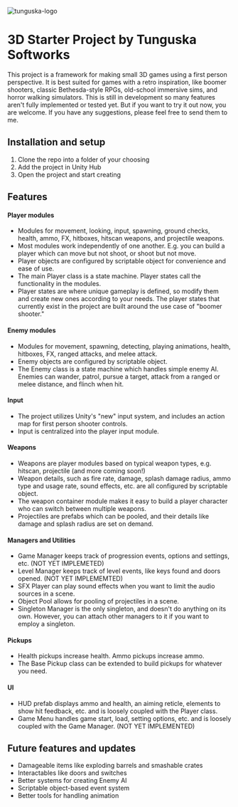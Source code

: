 ![tunguska-logo](https://github.com/fred-rock/3DProjectStarter/assets/4206210/b875326f-bb57-4082-8517-da5b68596f41)
# 3D Starter Project by Tunguska Softworks 
This project is a framework for making small 3D games using a first person perspective. It is best suited for games with a retro inspiration, like boomer shooters, classic Bethesda-style RPGs, old-school immersive sims, and horror walking simulators. This is still in development so many features aren't fully implemented or tested yet. But if you want to try it out now, you are welcome. If you have any suggestions, please feel free to send them to me.

## Installation and setup
1. Clone the repo into a folder of your choosing
2. Add the project in Unity Hub
3. Open the project and start creating

## Features
#### Player modules
* Modules for movement, looking, input, spawning, ground checks, health, ammo, FX, hitboxes, hitscan weapons, and projectile weapons.
* Most modules work independently of one another. E.g. you can build a player which can move but not shoot, or shoot but not move.
* Player objects are configured by scriptable object for convenience and ease of use.
* The main Player class is a state machine. Player states call the functionality in the modules.
* Player states are where unique gameplay is defined, so modify them and create new ones according to your needs. The player states that currently exist in the project are built around the use case of "boomer shooter."

#### Enemy modules
* Modules for movement, spawning, detecting, playing animations, health, hitboxes, FX, ranged attacks, and melee attack.
* Enemy objects are configured by scriptable object.
* The Enemy class is a state machine which handles simple enemy AI. Enemies can wander, patrol, pursue a target, attack from a ranged or melee distance, and flinch when hit.

#### Input
* The project utilizes Unity's "new" input system, and includes an action map for first person shooter controls.
* Input is centralized into the player input module.

#### Weapons
* Weapons are player modules based on typical weapon types, e.g. hitscan, projectile (and more coming soon!)
* Weapon details, such as fire rate, damage, splash damage radius, ammo type and usage rate, sound effects, etc. are all configured by scriptable object.
* The weapon container module makes it easy to build a player character who can switch between multiple weapons.
* Projectiles are prefabs which can be pooled, and their details like damage and splash radius are set on demand.

#### Managers and Utilities
* Game Manager keeps track of progression events, options and settings, etc. (NOT YET IMPLEMETED)
* Level Manager keeps track of level events, like keys found and doors opened. (NOT YET IMPLEMEMTED)
* SFX Player can play sound effects when you want to limit the audio sources in a scene.
* Object Pool allows for pooling of projectiles in a scene.
* Singleton Manager is the only singleton, and doesn't do anything on its own. However, you can attach other managers to it if you want to employ a singleton.

#### Pickups
* Health pickups increase health. Ammo pickups increase ammo.
* The Base Pickup class can be extended to build pickups for whatever you need.

#### UI
* HUD prefab displays ammo and health, an aiming reticle, elements to show hit feedback, etc. and is loosely coupled with the Player class.
* Game Menu handles game start, load, setting options, etc. and is loosely coupled with the Game Manager. (NOT YET IMPLEMENTED)

## Future features and updates
* Damageable items like exploding barrels and smashable crates
* Interactables like doors and switches
* Better systems for creating Enemy AI
* Scriptable object-based event system
* Better tools for handling animation
